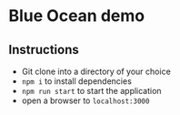# Blue Ocean demo

## Instructions 
- Git clone into a directory of your choice 
- `npm i` to install dependencies 
- `npm run start` to start the application 
- open a browser to `localhost:3000`
